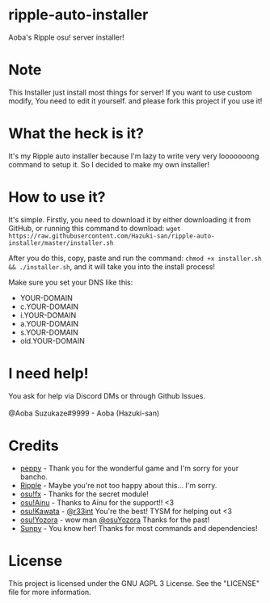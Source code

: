 # ripple-auto-installer
Aoba's Ripple osu! server installer!

# Note
This Installer just install most things for server! If you want to use custom modify, You need to edit it yourself. and please fork this project if you use it!

# What the heck is it?
It's my Ripple auto installer because I'm lazy to write very very looooooong command to setup it. So I decided to make my own installer!

# How to use it?
It's simple. Firstly, you need to download it by either downloading it from GitHub, or running this command to download: `wget https://raw.githubusercontent.com/Hazuki-san/ripple-auto-installer/master/installer.sh`

After you do this, copy, paste and run the command: `chmod +x installer.sh && ./installer.sh`, and it will take you into the install process!

Make sure you set your DNS like this:

* YOUR-DOMAIN
* c.YOUR-DOMAIN
* i.YOUR-DOMAIN
* a.YOUR-DOMAIN
* s.YOUR-DOMAIN
* old.YOUR-DOMAIN

# I need help!
You ask for help via Discord DMs or through Github Issues.<br>
<br>
@Aoba Suzukaze#9999 - Aoba (Hazuki-san)

# Credits
* <a href=https://github.com/ppy>peppy</a> - Thank you for the wonderful game and I'm sorry for your bancho.
* <a href=https://github.com/osuripple>Ripple</a> - Maybe you're not too happy about this... I'm sorry.
* <a href=https://github.com/osufx>osu!fx</a> - Thanks for the secret module!
* <a href=https://github.com/osuthailand>osu!Ainu</a> - Thanks to Ainu for the support!! <3
* <a href=https://github.com/osukawata>osu!Kawata</a> - <a href=https://github.com/r33int>@r33int</a> You're the best! TYSM for helping out <3
* <a href=https://github.com/osuYozora>osu!Yozora</a> - wow man <a href=https://github.com/osuYozora>@osuYozora</a> Thanks for the past!
* <a href=https://github.com/EmilySunpy>Sunpy</a> - You know her! Thanks for most commands and dependencies!

# License
This project is licensed under the GNU AGPL 3 License.
See the "LICENSE" file for more information.
